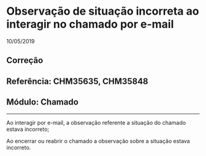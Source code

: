 # Observação de situação incorreta ao interagir no chamado por e-mail
10/05/2019
## Correção
## Referência: CHM35635, CHM35848
## Módulo: Chamado
***

Ao interagir por e-mail, a observação referente a situação do chamado estava incorreto;

Ao encerrar ou reabrir o chamado a observação sobre a situação estava incorreto.